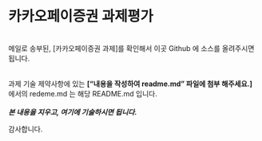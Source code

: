 # 카카오페이증권 과제평가

<br>
메일로 송부된, [카카오페이증권 과제]를 확인해서 이곳 Github 에 소스를 올려주시면 됩니다.
<br>
<br>

과제 기술 제약사항에 있는 **[“내용을 작성하여 readme.md” 파일에 첨부 해주세요.]**  에서의 redeme.md 는 해당 README.md 입니다.
<br>
<br>
_**본 내용을 지우고, 여기에 기술하시면 됩니다.**_

감사합니다.
